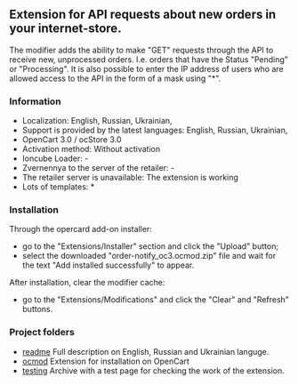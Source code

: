 ## Extension for API requests about new orders in your internet-store.

The modifier adds the ability to make "GET" requests through the API to receive new, unprocessed orders.
I.e. orders that have the Status "Pending" or "Processing".
It is also possible to enter the IP address of users who are allowed access to the API in the form of a mask using "*".

### Information

- Localization: English, Russian, Ukrainian,
- Support is provided by the latest languages: English, Russian, Ukrainian,
- OpenCart 3.0 / ocStore 3.0
- Activation method: Without activation
- Ioncube Loader: -
- Zvernennya to the server of the retailer: -
- The retailer server is unavailable: The extension is working
- Lots of templates: *

### Installation

Through the opercard add-on installer:
- go to the "Extensions/Installer" section and click the "Upload" button;
- select the downloaded "order-notify_oc3.ocmod.zip" file and wait for the text "Add installed successfully" to appear.

After installation, clear the modifier cache:
- go to the "Extensions/Modifications" and click the "Clear" and "Refresh" buttons.

### Project folders

- [readme]()   Full description on English, Russian and Ukrainian languge.
- [ocmod]()    Extension for installation on OpenCart
- [testing]()  Archive with a test page for checking the work of the extension. 



